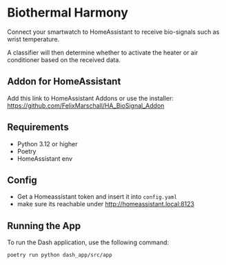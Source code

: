 # Biothermal Harmony

Connect your smartwatch to HomeAssistant to receive bio-signals such as wrist temperature.

A classifier will then determine whether to activate the heater or air conditioner based on the received data.

## Addon for HomeAssistant

Add this link to HomeAssistant Addons or use the installer:
https://github.com/FelixMarschall/HA_BioSignal_Addon

## Requirements

- Python 3.12 or higher
- Poetry
- HomeAssistant env

## Config

* Get a Homeassistant token and insert it into ``config.yaml`` 
* make sure its reachable under http://homeassistant.local:8123

## Running the App

To run the Dash application, use the following command:

``poetry run python dash_app/src/app``